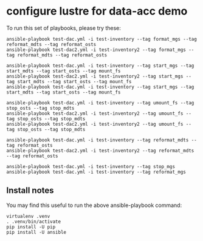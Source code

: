 # configure lustre for data-acc demo

To run this set of playbooks, please try these:

    ansible-playbook test-dac.yml -i test-inventory --tag format_mgs --tag reformat_mdts --tag reformat_osts
    ansible-playbook test-dac2.yml -i test-inventory2 --tag format_mgs --tag reformat_mdts --tag reformat_osts

    ansible-playbook test-dac.yml -i test-inventory --tag start_mgs --tag start_mdts --tag start_osts --tag mount_fs
    ansible-playbook test-dac2.yml -i test-inventory2 --tag start_mgs --tag start_mdts --tag start_osts --tag mount_fs
    ansible-playbook test-dac.yml -i test-inventory --tag start_mgs --tag start_mdts --tag start_osts --tag mount_fs

    ansible-playbook test-dac.yml -i test-inventory --tag umount_fs --tag stop_osts --tag stop_mdts
    ansible-playbook test-dac2.yml -i test-inventory2 --tag umount_fs --tag stop_osts --tag stop_mdts
    ansible-playbook test-dac2.yml -i test-inventory2 --tag umount_fs --tag stop_osts --tag stop_mdts

    ansible-playbook test-dac.yml -i test-inventory --tag reformat_mdts --tag reformat_osts
    ansible-playbook test-dac2.yml -i test-inventory2 --tag reformat_mdts --tag reformat_osts

    ansible-playbook test-dac.yml -i test-inventory --tag stop_mgs
    ansible-playbook test-dac.yml -i test-inventory --tag reformat_mgs

## Install notes

You may find this useful to run the above ansible-playbook command:

    virtualenv .venv
    . .venv/bin/activate
    pip install -U pip
    pip install -U ansible
